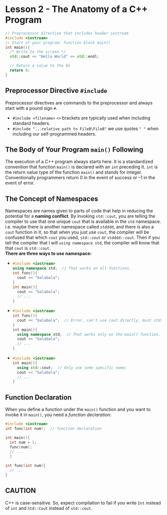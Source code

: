 # Lesson 2 - The Anatomy of a C++ Program
``` c++
// Preprocessor directive that includes header iostream 
#include <iostream> 
// Start of your program: function block main()
int main(){
  /* Write to the screen */
  std::cout << "Hello World" << std::endl;

  // Return a value to the OS 
  return 0;
}
```
## Preprocessor Directive `#include`
Preprocessor directives are commands to the preprocessor and always start with a pound sign `#`.
* `#include <filename>` `<>` brackets are typically used when including standard headers.
* `#include "...relative path to FileB\FileB"` we use quotes `" "` when including our self-programmed headers.

## The Body of Your Program `main()` Following
The execution of a C++ program always starts here. It is a standardized convention that function `main()` is declared with an `int` preceding it. `int` is the return value type of the function `main()` and stands for integer. Conventionally programmers return 0 in the event of success or –1 in the event of error.

## The Concept of Namespaces 
Namespaces are names given to parts of code that help in reducing the potential for a **naming conflict**. By invoking `std::cout`, you are telling the compiler to use that one unique `cout` that is available in the `std` namespace.   
i.e. maybe there is another namespace called `stdddd`, and there is also a `cout` function in it, so that when you just use `cout`, the compiler will be confused that which `cout` you used, `std::cout` or `stdddd::cout`. Then if you tell the compiler that I will `using namespace std`, the compiler will know that that `cout` is `std::cout`.  
**There are three ways to use namespace:**  
* ```c++
  #include <iostream>
  using namespace std;  // That works on all functions.
  int func(){
    cout << "balabala";
  }
  int main(){
    cout << "balabala";
    // ...
  }
  ```
* ```c++
  #include <iostream>
  int func(){
    cout << "balabala";  // Error, can't use cout directly, must std::cout here.
  }
  int main(){
    using namespace std;  // That works only on the main() function.
    cout << "balabala";
    // ...
  }
  ```
* ```c++
  #include <iostream>
  int main(){
    using std::cout;  // Only use some specific name;
    cout << "balabala";
    // ...
  }
  ```
  
  
## Function Declaration
When you define a function under the `main()` function and you want to invoke it in `main()`, you need a *function declaration*:  
```c++
#include <iostream>
int func(int num);  // function declaration

int main(){
  int num = 1;
  func(num);
  // ...
  }
  
int func(int num){
  // ...
}
```

## CAUTION
C++ is case-sensitive. So, expect compilation to fail if you write `Int` instead of `int` and `Std::Cout` instead of `std::cout`.

